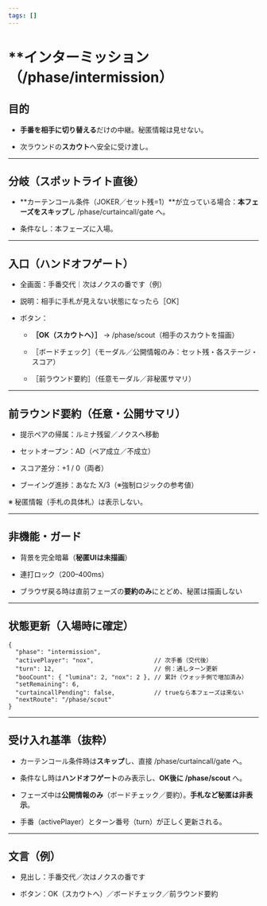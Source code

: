 ```yaml
---
tags: []
---
```

# **インターミッション（/phase/intermission）
  

## **目的**

- **手番を相手に切り替える**だけの中継。秘匿情報は見せない。
    
- 次ラウンドの**スカウト**へ安全に受け渡し。
    

---

## **分岐（スポットライト直後）**

- **カーテンコール条件（JOKER／セット残=1）**が立っている場合：**本フェーズをスキップ**し /phase/curtaincall/gate へ。
    
- 条件なし：本フェーズに入場。
    

---

## **入口（ハンドオフゲート）**

- 全画面：手番交代｜次はノクスの番です（例）
    
- 説明：相手に手札が見えない状態になったら［OK］
    
- ボタン：
    
    - **［OK（スカウトへ）］** → /phase/scout（相手のスカウトを描画）
        
    - ［ボードチェック］（モーダル／公開情報のみ：セット残・各ステージ・スコア）
        
    - ［前ラウンド要約］（任意モーダル／非秘匿サマリ）
        
    

---

## **前ラウンド要約（任意・公開サマリ）**

- 提示ペアの帰属：ルミナ残留／ノクスへ移動
    
- セットオープン：AD（ペア成立／不成立）
    
- スコア差分：+1 / 0（両者）
    
- ブーイング進捗：あなた X/3（※強制ロジックの参考値）
    

  

※ 秘匿情報（手札の具体札）は表示しない。

---

## **非機能・ガード**

- 背景を完全暗幕（**秘匿UIは未描画**）
    
- 連打ロック（200–400ms）
    
- ブラウザ戻る時は直前フェーズの**要約のみ**にとどめ、秘匿は描画しない
    

---

## **状態更新（入場時に確定）**

```
{
  "phase": "intermission",
  "activePlayer": "nox",                 // 次手番（交代後）
  "turn": 12,                            // 例：通しターン更新
  "booCount": { "lumina": 2, "nox": 2 }, // 累計（ウォッチ側で増加済み）
  "setRemaining": 6,
  "curtaincallPending": false,           // trueなら本フェーズは来ない
  "nextRoute": "/phase/scout"
}
```

---

## **受け入れ基準（抜粋）**

- カーテンコール条件時は**スキップ**し、直接 /phase/curtaincall/gate へ。
    
- 条件なし時は**ハンドオフゲート**のみ表示し、**OK後に /phase/scout** へ。
    
- フェーズ中は**公開情報のみ**（ボードチェック／要約）。**手札など秘匿は非表示**。
    
- 手番（activePlayer）とターン番号（turn）が正しく更新される。
    

---

## **文言（例）**

- 見出し：手番交代／次はノクスの番です
    
- ボタン：OK（スカウトへ）／ボードチェック／前ラウンド要約